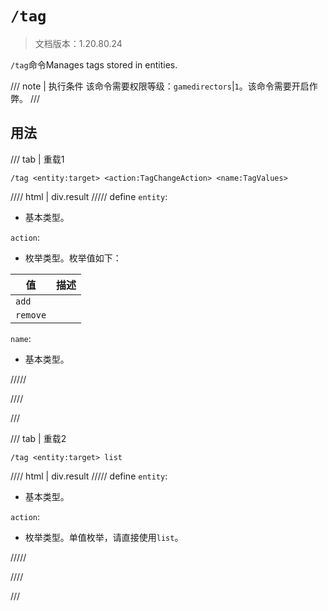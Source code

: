 # `/tag`

> 文档版本：1.20.80.24

`/tag`命令Manages tags stored in entities.

/// note | 执行条件
该命令需要权限等级：`gamedirectors`|`1`。该命令需要开启作弊。
///

## 用法

/// tab | 重载1
```mcfunction
/tag <entity:target> <action:TagChangeAction> <name:TagValues>
```

//// html | div.result
///// define
`entity`: <!-- md:samp target -->

- 基本类型。

`action`: <!-- md:samp TagChangeAction -->

- 枚举类型。枚举值如下：

|值|描述|
|---|---|
|`add`||
|`remove`||


`name`: <!-- md:samp TagValues -->

- 基本类型。


/////

////

///

/// tab | 重载2
```mcfunction
/tag <entity:target> list
```

//// html | div.result
///// define
`entity`: <!-- md:samp target -->

- 基本类型。

`action`: <!-- md:samp TagListAction -->

- 枚举类型。单值枚举，请直接使用`list`。


/////

////

///

